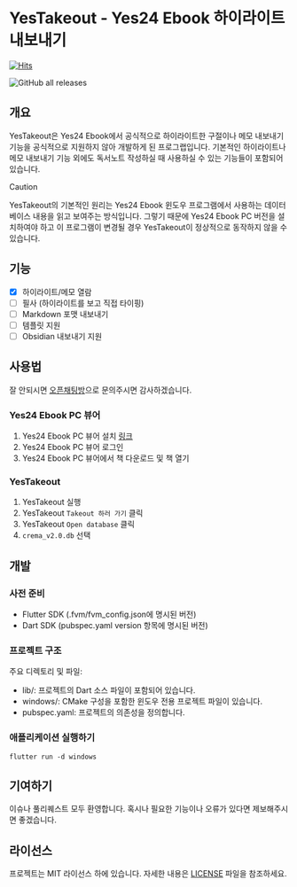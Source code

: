# YesTakeout - Yes24 Ebook 하이라이트 내보내기

[![Hits](https://hits.seeyoufarm.com/api/count/incr/badge.svg?url=https%3A%2F%2Fgithub.com%2FAqudi%2FYesTakeout&count_bg=%233BB4E8&title_bg=%23555555&icon=&icon_color=%23E7E7E7&title=hits&edge_flat=true)](https://hits.seeyoufarm.com)

![GitHub all releases](https://img.shields.io/github/downloads/Aqudi/YesTakeout/total?style=flat-square)



## 개요

YesTakeout은 Yes24 Ebook에서 공식적으로 하이라이트한 구절이나 메모 내보내기 기능을 
공식적으로 지원하지 않아 개발하게 된 프로그랩입니다. 기본적인 하이라이트나 메모 내보내기 기능 외에도
독서노트 작성하실 때 사용하실 수 있는 기능들이 포함되어 있습니다.

> [!CAUTION]
> YesTakeout의 기본적인 원리는 Yes24 Ebook 윈도우 프로그램에서 사용하는 데이터베이스 내용을 읽고
보여주는 방식입니다. 그렇기 때문에 Yes24 Ebook PC 버전을 설치하여야 하고 이 프로그램이 변경될 경우 YesTakeout이
정상적으로 동작하지 않을 수 있습니다.

## 기능
- [x] 하이라이트/메모 열람
- [ ] 필사 (하이라이트를 보고 직접 타이핑)
- [ ] Markdown 포맷 내보내기
- [ ] 템플릿 지원
- [ ] Obsidian 내보내기 지원

## 사용법

잘 안되시면 [오픈채팅방](https://open.kakao.com/o/sS7gUM1f)으로 문의주시면 감사하겠습니다.

### Yes24 Ebook PC 뷰어
1. Yes24 Ebook PC 뷰어 설치 [링크](https://www.yes24.com/notice/eBookGuide/guide_pc.aspx)
2. Yes24 Ebook PC 뷰어 로그인
3. Yes24 Ebook PC 뷰어에서 책 다운로드 및 책 열기

### YesTakeout
1. YesTakeout 실행
2. YesTakeout `Takeout 하러 가기` 클릭
3. YesTakeout `Open database` 클릭
4. `crema_v2.0.db` 선택

## 개발

### 사전 준비

- Flutter SDK (.fvm/fvm_config.json에 명시된 버전)
- Dart SDK (pubspec.yaml version 항목에 명시된 버전)

### 프로젝트 구조

주요 디렉토리 및 파일:

- lib/: 프로젝트의 Dart 소스 파일이 포함되어 있습니다.
- windows/: CMake 구성을 포함한 윈도우 전용 프로젝트 파일이 있습니다.
- pubspec.yaml: 프로젝트의 의존성을 정의합니다.

### 애플리케이션 실행하기

```shell
flutter run -d windows
```

## 기여하기

이슈나 풀리퀘스트 모두 환영합니다.
혹시나 필요한 기능이나 오류가 있다면 제보해주시면 좋겠습니다.

## 라이선스

프로젝트는 MIT 라이선스 하에 있습니다. 자세한 내용은 [LICENSE](./LICENSE) 파일을 참조하세요.
